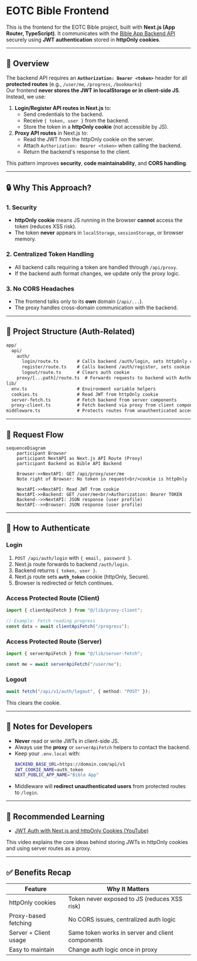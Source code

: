 # EOTC Bible Frontend

This is the frontend for the EOTC Bible project, built with **Next.js (App Router, TypeScript)**. It communicates with the [Bible App Backend API](https://github.com/EOTCOpenSource/EOTCbibleBE/api/v1) securely using **JWT authentication** stored in **httpOnly cookies**.

---

## 📜 Overview

The backend API requires an **`Authorization: Bearer <token>`** header for all **protected routes** (e.g., `/user/me`, `/progress`, `/bookmarks`)  
Our frontend **never stores the JWT in localStorage or in client-side JS**.  
Instead, we use:

1. **Login/Register API routes in Next.js** to:
   - Send credentials to the backend.
   - Receive `{ token, user }` from the backend.
   - Store the token in a **httpOnly cookie** (not accessible by JS).
2. **Proxy API routes** in Next.js to:
   - Read the JWT from the httpOnly cookie on the server.
   - Attach `Authorization: Bearer <token>` when calling the backend.
   - Return the backend's response to the client.

This pattern improves **security**, **code maintainability**, and **CORS handling**.

---

## 🔒 Why This Approach?

### 1. Security

- **httpOnly cookie** means JS running in the browser **cannot** access the token (reduces XSS risk).
- The token **never** appears in `localStorage`, `sessionStorage`, or browser memory.

### 2. Centralized Token Handling

- All backend calls requiring a token are handled through `/api/proxy`.
- If the backend auth format changes, we update only the proxy logic.

### 3. No CORS Headaches

- The frontend talks only to its **own** domain (`/api/...`).
- The proxy handles cross-domain communication with the backend.

---

## 📂 Project Structure (Auth-Related)

```txt
app/
  api/
    auth/
      login/route.ts       # Calls backend /auth/login, sets httpOnly cookie
      register/route.ts    # Calls backend /auth/register, sets cookie
      logout/route.ts      # Clears auth cookie
    proxy/[...path]/route.ts  # Forwards requests to backend with Authorization header
lib/
  env.ts                   # Environment variable helpers
  cookies.ts               # Read JWT from httpOnly cookie
  server-fetch.ts          # Fetch backend from server components
  proxy-client.ts          # Fetch backend via proxy from client components
middleware.ts              # Protects routes from unauthenticated access
```

---

## 🔄 Request Flow

```mermaid
sequenceDiagram
    participant Browser
    participant NextAPI as Next.js API Route (Proxy)
    participant Backend as Bible API Backend

    Browser->>NextAPI: GET /api/proxy/user/me
    Note right of Browser: No token in request<br/>cookie is httpOnly

    NextAPI->>NextAPI: Read JWT from cookie
    NextAPI->>Backend: GET /user/me<br/>Authorization: Bearer TOKEN
    Backend-->>NextAPI: JSON response (user profile)
    NextAPI-->>Browser: JSON response (user profile)
```

---

## 🚀 How to Authenticate

### Login

1. `POST /api/auth/login` with `{ email, password }`.
2. Next.js route forwards to backend `/auth/login`.
3. Backend returns `{ token, user }`.
4. Next.js route sets **`auth_token`** cookie (httpOnly, Secure).
5. Browser is redirected or fetch continues.

### Access Protected Route (Client)

```ts
import { clientApiFetch } from "@/lib/proxy-client";

// Example: Fetch reading progress
const data = await clientApiFetch("/progress");
```

### Access Protected Route (Server)

```ts
import { serverApiFetch } from "@/lib/server-fetch";

const me = await serverApiFetch("/user/me");
```

### Logout

```ts
await fetch("/api/v1/auth/logout", { method: "POST" });
```

This clears the cookie.

---

## 📌 Notes for Developers

- **Never** read or write JWTs in client-side JS.
- Always use the **proxy** or `serverApiFetch` helpers to contact the backend.
- Keep your `.env.local` with:
  ```bash
  BACKEND_BASE_URL=https://domain.com/api/v1
  JWT_COOKIE_NAME=auth_token
  NEXT_PUBLIC_APP_NAME="Bible App"
  ```
- Middleware will **redirect unauthenticated users** from protected routes to `/login`.

---

## 🎥 Recommended Learning

- [JWT Auth with Next.js and httpOnly Cookies (YouTube)](https://www.youtube.com/watch?v=T6fRWZWrJzI)

This video explains the core ideas behind storing JWTs in httpOnly cookies and using server routes as a proxy.

---

## ✅ Benefits Recap

| Feature               | Why It Matters                                   |
| --------------------- | ------------------------------------------------ |
| httpOnly cookies      | Token never exposed to JS (reduces XSS risk)     |
| Proxy-based fetching  | No CORS issues, centralized auth logic           |
| Server + Client usage | Same token works in server and client components |
| Easy to maintain      | Change auth logic once in proxy                  |
